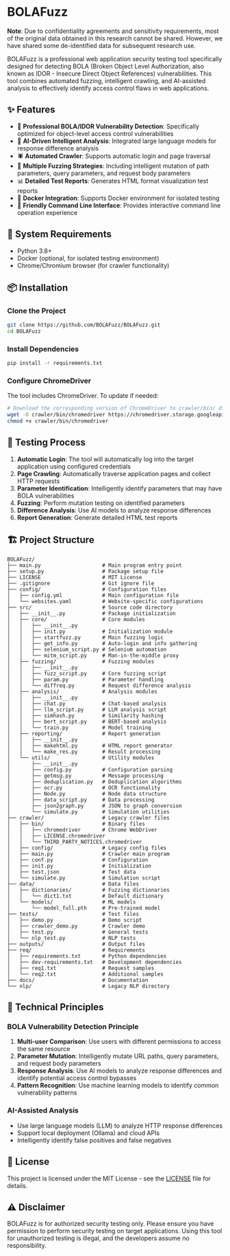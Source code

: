 # BOLAFuzz

**Note**: Due to confidentiality agreements and sensitivity requirements, most of the original data obtained in this research cannot be shared. However, we have shared some de-identified data for subsequent research use.

BOLAFuzz is a professional web application security testing tool specifically designed for detecting BOLA (Broken Object Level Authorization, also known as IDOR - Insecure Direct Object References) vulnerabilities. This tool combines automated fuzzing, intelligent crawling, and AI-assisted analysis to effectively identify access control flaws in web applications.

## ✨ Features

- 🎯 **Professional BOLA/IDOR Vulnerability Detection**: Specifically optimized for object-level access control vulnerabilities
- 🤖 **AI-Driven Intelligent Analysis**: Integrated large language models for response difference analysis
- 🕷️ **Automated Crawler**: Supports automatic login and page traversal
- 🔧 **Multiple Fuzzing Strategies**: Including intelligent mutation of path parameters, query parameters, and request body parameters
- 📊 **Detailed Test Reports**: Generates HTML format visualization test reports
- 🐳 **Docker Integration**: Supports Docker environment for isolated testing
- 🎨 **Friendly Command Line Interface**: Provides interactive command line operation experience

## 🔧 System Requirements

- Python 3.8+
- Docker (optional, for isolated testing environment)
- Chrome/Chromium browser (for crawler functionality)

## 📦 Installation

### Clone the Project

```bash
git clone https://github.com/BOLAFuzz/BOLAFuzz.git
cd BOLAFuzz
```

### Install Dependencies

```bash
pip install -r requirements.txt
```

### Configure ChromeDriver

The tool includes ChromeDriver. To update if needed:

```bash
# Download the corresponding version of ChromeDriver to crawler/bin/ directory
wget -O crawler/bin/chromedriver https://chromedriver.storage.googleapis.com/xxx/chromedriver_mac64.zip
chmod +x crawler/bin/chromedriver
```

## 🚀 Testing Process

1. **Automatic Login**: The tool will automatically log into the target application using configured credentials
2. **Page Crawling**: Automatically traverse application pages and collect HTTP requests
3. **Parameter Identification**: Intelligently identify parameters that may have BOLA vulnerabilities
4. **Fuzzing**: Perform mutation testing on identified parameters
5. **Difference Analysis**: Use AI models to analyze response differences
6. **Report Generation**: Generate detailed HTML test reports

## 🏗️ Project Structure

```
BOLAFuzz/
├── main.py                    # Main program entry point
├── setup.py                   # Package setup file
├── LICENSE                    # MIT License
├── .gitignore                 # Git ignore file
├── config/                    # Configuration files
│   ├── config.yml             # Main configuration file
│   └── websites.yaml          # Website-specific configurations
├── src/                       # Source code directory
│   ├── __init__.py            # Package initialization
│   ├── core/                  # Core modules
│   │   ├── __init__.py
│   │   ├── init.py            # Initialization module
│   │   ├── startfuzz.py       # Main fuzzing logic
│   │   ├── get_info.py        # Auto-login and info gathering
│   │   ├── selenium_script.py # Selenium automation
│   │   └── mitm_script.py     # Man-in-the-middle proxy
│   ├── fuzzing/               # Fuzzing modules
│   │   ├── __init__.py
│   │   ├── fuzz_script.py     # Core fuzzing script
│   │   ├── param.py           # Parameter handling
│   │   └── diffreq.py         # Request difference analysis
│   ├── analysis/              # Analysis modules
│   │   ├── __init__.py
│   │   ├── chat.py            # Chat-based analysis
│   │   ├── llm_script.py      # LLM analysis script
│   │   ├── simhash.py         # Similarity hashing
│   │   ├── bert_script.py     # BERT-based analysis
│   │   └── train.py           # Model training
│   ├── reporting/             # Report generation
│   │   ├── __init__.py
│   │   ├── makehtml.py        # HTML report generator
│   │   └── make_res.py        # Result processing
│   └── utils/                 # Utility modules
│       ├── __init__.py
│       ├── config.py          # Configuration parsing
│       ├── getmsg.py          # Message processing
│       ├── deduplication.py   # Deduplication algorithms
│       ├── ocr.py             # OCR functionality
│       ├── Node.py            # Node data structure
│       ├── data_script.py     # Data processing
│       ├── json2graph.py      # JSON to graph conversion
│       └── simulate.py        # Simulation utilities
├── crawler/                   # Legacy crawler files
│   ├── bin/                   # Binary files
│   │   ├── chromedriver       # Chrome WebDriver
│   │   ├── LICENSE.chromedriver
│   │   └── THIRD_PARTY_NOTICES.chromedriver
│   ├── config/                # Legacy config files
│   ├── main.py                # Crawler main program
│   ├── conf.py                # Configuration
│   ├── init.py                # Initialization
│   ├── test.json              # Test data
│   └── simulate.py            # Simulation script
├── data/                      # Data files
│   ├── dictionaries/          # Fuzzing dictionaries
│   │   └── dict1.txt          # Default dictionary
│   └── models/                # ML models
│       └── model_full.pth     # Pre-trained model
├── tests/                     # Test files
│   ├── demo.py                # Demo script
│   ├── crawler_demo.py        # Crawler demo
│   ├── test.py                # General tests
│   └── nlp_test.py            # NLP tests
├── outputs/                   # Output files
├── req/                       # Requirements
│   ├── requirements.txt       # Python dependencies
│   ├── dev-requirements.txt   # Development dependencies
│   ├── req1.txt               # Request samples
│   └── req2.txt               # Additional samples
├── docs/                      # Documentation
└── nlp/                       # Legacy NLP directory
```

## 🔬 Technical Principles

### BOLA Vulnerability Detection Principle

1. **Multi-user Comparison**: Use users with different permissions to access the same resource
2. **Parameter Mutation**: Intelligently mutate URL paths, query parameters, and request body parameters
3. **Response Analysis**: Use AI models to analyze response differences and identify potential access control bypasses
4. **Pattern Recognition**: Use machine learning models to identify common vulnerability patterns

### AI-Assisted Analysis

- Use large language models (LLM) to analyze HTTP response differences
- Support local deployment (Ollama) and cloud APIs
- Intelligently identify false positives and false negatives

## 📄 License

This project is licensed under the MIT License - see the [LICENSE](LICENSE) file for details.

## ⚠️ Disclaimer

BOLAFuzz is for authorized security testing only. Please ensure you have permission to perform security testing on target applications. Using this tool for unauthorized testing is illegal, and the developers assume no responsibility.
